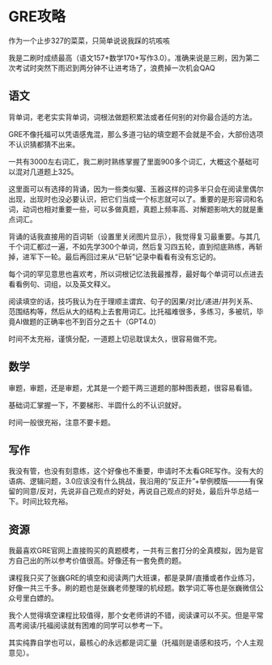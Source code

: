 # GRE攻略

作为一个止步327的菜菜，只简单说说我踩的坑咳咳

我是二刷时成绩最高（语文157+数学170+写作3.0）。准确来说是三刷，因为第二次考试时突然下雨迟到两分钟不让进考场了，浪费掉一次机会QAQ

## 语文
背单词，老老实实背单词，词根法做题积累法或者任何别的对你最合适的方法。

GRE不像托福可以凭语感鬼混，那么多道刁钻的填空题不会就是不会，大部份选项不认识猜都猜不出来。

一共有3000左右词汇，我二刷时熟练掌握了里面900多个词汇，大概这个基础可以混对几道题上325。

这里面可以有选择的背诵，因为一些类似獾、玉器这样的词多半只会在阅读里偶尔出现，出现时也没必要认识，把它们当成一个标志就可以了。重要的是形容词和名词，动词也相对重要一些，可以多做真题，真题上频率高、对解题影响大的就是重点词汇。

背诵的话我直接用的百词斩（设置里关闭图片显示），我觉得复习最重要。与其几千个词汇都过一遍，不如先学300个单词，然后复习四五轮，直到彻底熟练，再斩掉，进军下一轮。最后再回过来从“已斩”记录中看看有没有忘记的。

每个词的罕见意思也喜欢考，所以词根记忆法我最推荐，最好每个单词可以点进去看看例句、词组，以及英文释义。

阅读填空的话，技巧我认为在于理顺主谓宾、句子的因果/对比/递进/并列关系、范围结构等，然后从大的结构上去套用词汇。比托福难很多，多练习，多被坑，毕竟AI做题的正确率也不到百分之五十（GPT4.0）

时间不太充裕，谨慎分配，一道题上切忌耽误太久，很容易做不完。

## 数学
审题，审题，还是审题，尤其是一个题干两三道题的那种图表题，很容易看错。

基础词汇掌握一下，不要梯形、半圆什么的不认识就好。

时间一般很充裕，注意不要卡题。

## 写作
我没有管，也没有刻意练，这个好像也不重要，申请时不太看GRE写作。没有大的语病、逻辑问题，3.0应该没有什么挑战，我沿用的“反正升”+举例模版———有保留的同意/反对，先说非自己观点的好处，再说自己观点的好处，最后升华总结一下。时间比较充裕。

## 资源
我最喜欢GRE官网上直接购买的真题模考，一共有三套打分的全真模拟，因为是官方自己出的所以参考价值很高。好像还有一套免费的题。

课程我只买了张巍GRE的填空和阅读两门大班课，都是录屏/直播或者作业练习，好像一共三千多。刷的题也是张巍老师整理的机经题。数学词汇等也是张巍微信公众号里白嫖的。

我个人觉得填空课程比较值得，那个女老师讲的不错，阅读课可以不买。但是平常高考阅读/托福阅读就有困难的同学可以参考一下。

其实纯靠自学也可以，最核心的永远都是词汇量（托福则是语感和技巧，个人主观意见）。
